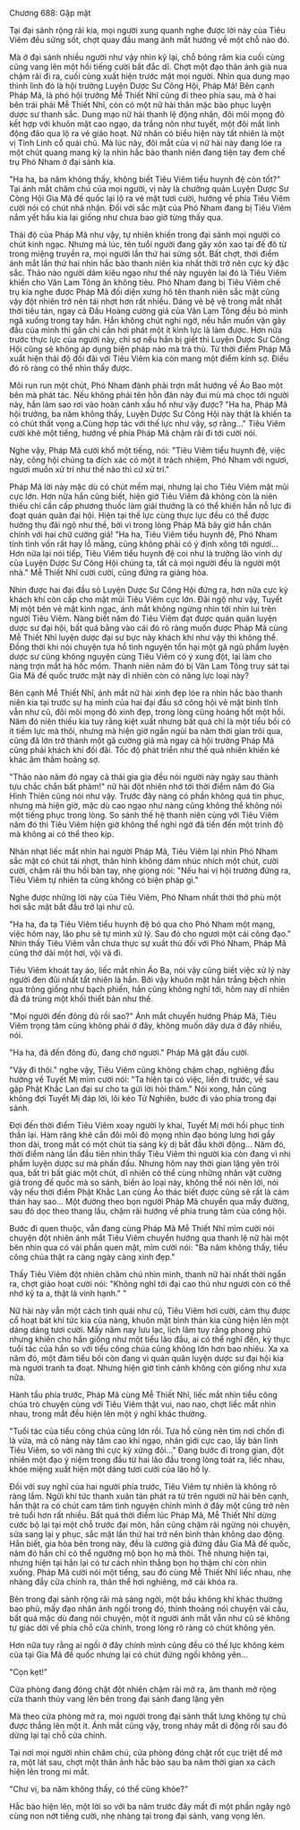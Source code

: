 




Chương 688: Gặp mặt


Tại đại sảnh rộng rãi kia, mọi người xung quanh nghe được lời này của Tiêu Viêm đều sửng sốt, chợt quay đầu mang ánh mắt hướng về một chỗ nào đó.

Mà ở đại sảnh nhiều người như vậy nhìn kỹ lại, chỗ bóng râm kia cuối cùng cũng vang lên một hồi tiếng cười bất đắc dĩ. Chợt một đạo thân ảnh già nua chậm rãi đi ra, cuối cùng xuất hiện trước mặt mọi người. Nhìn qua dung mạo thình lình đó là hội trưởng Luyện Dược Sư Công Hội, Pháp Mã! Bên cạnh Pháp Mã, là phó hội trưởng Mễ Thiết Nhĩ cũng đi theo phía sau, mà ở hai bên trái phải Mễ Thiết Nhĩ, còn có một nữ hài thân mặc bào phục luyện dược sư thanh sắc. Dung mạo nữ hài thanh lệ động nhân, đôi môi mọng đỏ kết hợp với khuôn mặt cao ngạo, da trắng nõn như tuyết, một đôi mắt linh động đảo qua lộ ra vẻ giảo hoạt. Nữ nhân có biểu hiện này tất nhiên là một vị Tinh Linh cổ quái chủ. Mà lúc này, đôi mắt của vị nữ hài này đang lóe ra một chút quang mang kỳ lạ nhìn hắc bào thanh niên đang tiện tay đem chế trụ Phó Nham ở đại sảnh kia.

"Ha ha, ba năm không thấy, không biết Tiêu Viêm tiểu huynh đệ còn tốt?" Tại ánh mắt chăm chú của mọi người, vị này là chưởng quản Luyện Dược Sư Công Hội Gia Mã đế quốc lại lộ ra vẻ mặt tươi cười, hướng về phía Tiêu Viêm cười nói có chút nhã nhặn. Đối với sắc mặt của Phó Nham đang bị Tiêu Viêm nắm yết hầu kia lại giống như chưa bao giờ từng thấy qua.

Thái độ của Pháp Mã như vậy, tự nhiên khiến trong đại sảnh mọi người có chút kinh ngạc. Nhưng mà lúc, tên tuổi người đang gây xôn xao tại đế đô từ trong miệng truyền ra, mọi người lần thứ hai sửng sốt. Bất chợt, thời điểm ánh mắt lần thứ hai nhìn hắc bào thanh niên kia nhất thời trở nên cực kỳ đặc sắc. Thảo nào người dám kiêu ngạo như thế này nguyên lai đó là Tiêu Viêm khiến cho Vân Lam Tông ăn không tiêu. Phó Nham đang bị Tiêu Viêm chế trụ kia nghe được Pháp Mã đối diện xưng hô tên thanh niên sắc mặt cũng vậy đột nhiên trở nên tái nhợt hơn rất nhiều. Dáng vẻ bệ vệ trong mắt nhất thời tiêu tán, ngay cả Đấu Hoàng cường giả của Vân Lam Tông đều bỏ mình ngã xuống trong tay hắn. Hắn không chút nghi ngờ, nếu hắn muốn vặn gãy đầu của mình thì gần chỉ cần hơi phát một ít kình lực là làm được. Hơn nữa trước thực lực của người này, chỉ sợ nếu hắn bị giết thì Luyện Dược Sư Công Hội cũng sẽ không áp dụng biện pháp nào mà trả thù. Từ thời điểm Pháp Mã xuất hiện thái độ đối đãi với Tiêu Viêm kia còn mang một điểm kính sợ. Điều đó rõ ràng có thể nhìn thấy được.

Môi run run một chút, Phó Nham đành phải trợn mắt hướng về Áo Bao một bên mà phát tác. Nếu không phải tên hỗn đản này đui mù mà chọc tới người này, hắn làm sao rơi vào hoàn cảnh xấu hổ như vậy được? "Ha ha, Pháp Mã hội trưởng, ba năm không thấy, Luyện Dược Sư Công Hội này thật là khiến ta có chút thất vọng a.Cùng hợp tác với thế lực như vậy, sợ rằng…" Tiêu Viêm cười khẽ một tiếng, hướng về phía Pháp Mã chậm rãi đi tới cười nói.

Nghe vậy, Pháp Mã cười khổ một tiếng, nói: "Tiêu Viêm tiểu huynh đệ, việc này, công hội chúng ta đích xác có một ít trách nhiệm, Phó Nham với ngươi, ngươi muốn xử trí như thế nào thì cứ xử trí."

Pháp Mã lời này mặc dù có chút mềm mại, nhưng lại cho Tiêu Viêm mặt mũi cực lớn. Hơn nữa hắn cũng biết, hiện giờ Tiêu Viêm đã không còn là niên thiếu chỉ cần cấp phương thuốc làm giải thưởng là có thể khiến hắn nỗ lực đi đoạt quán quân đại hội. Hiện tại thế lực cùng thực lực đều có thể được hưởng thụ đãi ngộ như thế, bởi vì trong lòng Pháp Mã bây giờ hắn chân chính với hai chữ cường giả! "Ha ha, Tiêu Viêm tiểu huynh đệ, Phó Nham tính tình vốn rất hay lỗ mãng, cũng không phải có ý định xông tới ngươi... Hơn nữa lại nói tiếp, Tiêu Viêm tiểu huynh đệ coi như là trưởng lão vinh dự của Luyện Dược Sư Công Hội chúng ta, tất cả mọi người đều là người một nhà." Mễ Thiết Nhĩ cười cười, cũng đứng ra giảng hòa.

Nhìn được hai đại đầu sỏ Luyện Dược Sư Công Hội đứng ra, hơn nữa cực kỳ khách khí còn cấp cho mặt mũi Tiêu Viêm cực lớn. Đãi ngộ như vậy, Tuyết Mị một bên vẻ mặt kinh ngạc, ánh mắt không ngừng nhìn tới nhìn lui trên người Tiêu Viêm. Nàng biết năm đó Tiêu Viêm đạt được quán quân luyện dược sư đại hội, bất quá bằng vào cái đó rõ ràng muốn được Pháp Mã cùng Mễ Thiết Nhĩ luyện dược đại sư bực này khách khí như vậy thì không thể. Đồng thời khi nói chuyện tựa hồ tình nguyện tổn hại một gã ngũ phẩm luyện dược sư cũng không nguyện cùng Tiêu Viêm có ý xung đột, lại làm cho nàng trợn mắt há hốc mồm. Thanh niên năm đó bị Vân Lam Tông truy sát tại Gia Mã đế quốc trước mặt này dĩ nhiên còn có năng lực loại này?

Bên cạnh Mễ Thiết Nhĩ, ánh mắt nữ hài xinh đẹp lóe ra nhìn hắc bào thanh niên kia tại trước sự hạ mình của hai đại đầu sở công hội vẻ mặt bình tĩnh vẫn như cũ, đôi môi mọng đỏ xinh đẹp, trong lòng cũng hoảng hốt một hồi. Năm đó niên thiếu kia tuy rằng kiệt xuất nhưng bất quá chỉ là một tiểu bối có ít tiềm lực mà thôi, nhưng mà hiện giờ ngắn ngủi ba năm thời gian trôi qua, cũng đã lớn trở thành một gã cường giả mà ngay cả hội trưởng Pháp Mã cũng phải khách khí đối đãi. Tốc độ phát triển như thế quả nhiên khiến kẻ khác âm thầm hoảng sợ.

"Thảo nào năm đó ngay cả thái gia gia đều nói người này ngày sau thành tựu chắc chắn bất phàm!" nữ hài đột nhiên nhớ tới thời điểm năm đó Gia Hình Thiên cũng nói như vậy. Trước đây nàng có phần không quá tin phục, nhưng mà hiện giờ, mặc dù cao ngạo như nàng cũng không thể không nói một tiếng phục trong lòng. So sánh thế hệ thanh niên cùng với Tiêu Viêm năm đó thì Tiêu Viêm hiện giờ không thể nghi ngờ đã tiến đến một trình độ mà không ai có thể theo kịp.

Nhàn nhạt liếc mắt nhìn hai người Pháp Mã, Tiêu Viêm lại nhìn Phó Nham sắc mặt có chút tái nhợt, thân hình không dám nhúc nhích một chút, cười cười, chậm rãi thu hồi bàn tay, nhẹ giọng nói: "Nếu hai vị hội trưởng đứng ra, Tiêu Viêm tự nhiên ta cũng không có biện pháp gì."

Nghe được những lời này của Tiêu Viêm, Phó Nham nhất thời thở phù một hơi sắc mặt bắt đầu trở lại như cũ.

"Ha ha, đa tạ Tiêu Viêm tiểu huynh đệ bỏ qua cho Phó Nham một mạng, việc hôm nay, lão phu sẽ tự mình xử lý. Sau đó cho ngươi một cái công đạo." Nhìn thấy Tiêu Viêm vẫn chưa thực sự xuất thủ đối với Phó Nham, Pháp Mã cũng thở dài một hơi, vội vã đi.

Tiêu Viêm khoát tay áo, liếc mắt nhìn Áo Ba, nói vậy cũng biết việc xử lý này người đen đủi nhất tất nhiên là hắn. Bởi vậy khuôn mặt hắn trắng bệch nhìn qua trông giống như bạch phiến, hắn cũng không nghĩ tới, hôm nay dĩ nhiên đã đá trúng một khối thiết bản như thế.

"Mọi người đến đông đủ rồi sao?" Ánh mắt chuyển hướng Pháp Mã, Tiêu Viêm trọng tâm cũng không phải ở đây, không muốn dây dưa ở đây nhiều, nói.

"Ha ha, đã đến đông đủ, đang chờ ngươi." Pháp Mã gật đầu cười.

"Vậy đi thôi." nghe vậy, Tiêu Viêm cũng không chậm chạp, nghiêng đầu hướng về Tuyết Mị mỉm cười nói: "Ta hiện tại có việc, liền đi trước, về sau gặp Phật Khắc Lan đại sư cho ta gửi lời hỏi thăm." Nói xong, hắn cũng không đợi Tuyết Mị đáp lời, lôi kéo Tử Nghiên, bước đi vào phía trong đại sảnh.

Đợi đến thời điểm Tiêu Viêm xoay người ly khai, Tuyết Mị mới hồi phục tinh thần lại. Hàm răng khẽ cắn đôi môi đỏ mọng nhìn đạo bóng lưng hơi gầy thon dài, trong mắt có một chút tia sáng kỳ dị bắt đầu khởi động... Năm đó, thời điểm nàng lần đầu tiên nhìn thấy Tiêu Viêm thì người kia còn đang vì nhị phẩm luyện dược sư mà phấn đấu. Nhưng hôm nay thời gian lặng yên trôi qua, bất tri bất giác một chút, dĩ nhiên có thể cùng những nhân vật cường giả trong đế quốc mà so sánh, biến ảo loại này, không thể nói nên lời, nói vậy nếu thời điểm Phật Khắc Lan cùng Áo thác biết được cũng sẽ rất là cảm thán hay sao… Một đường theo bọn người Pháp Mã chuyển qua mấy đường, sau đó dọc theo thang lầu, chậm rãi hướng về phía trung tâm của công hội.

Bước đi quen thuộc, vẫn đang cùng Pháp Mã Mễ Thiết Nhĩ mỉm cười nói chuyện đột nhiên ánh mắt Tiêu Viêm chuyển hướng qua thanh lệ nữ hài một bên nhìn qua có vài phần quen mặt, mỉm cười nói: "Ba năm không thấy, tiểu công chúa thật ra càng ngày càng xinh đẹp."

Thấy Tiêu Viêm đột nhiên chăm chú nhìn mình, thanh nữ hài nhất thời ngẩn ra, chợt giảo hoạt cười nói: "Không nghĩ tới đại cao thủ như ngươi còn có thể nhớ kỹ ta a, thật là vinh hạnh." "

Nữ hài này vẫn một cách tinh quái như cũ, Tiêu Viêm hơi cười, cảm thụ được cổ hoạt bát khí tức kia của nàng, khuôn mặt bình thản kia cũng hiện lên một dáng dáng tươi cười. Mấy năm nay lưu lạc, lịch lãm tuy rằng phong phú nhưng khiến cho hắn giống như một tiểu lão đầu, ai có thể nghĩ đến, kỳ thực tuổi tác của hắn so với tiểu công chúa cũng không lớn hơn bao nhiêu. Xa xa năm đó, một đám tiểu bối còn đang vì quán quân luyện dược sư đại hội kia mà ngươi tranh ta đoạt. Nhưng hiện giờ tình cảnh không còn giống như xưa nữa.

Hành tẩu phía trước, Pháp Mã cùng Mễ Thiết Nhĩ, liếc mắt nhìn tiểu công chúa trò chuyện cùng với Tiêu Viêm thật vui, nao nao, chợt liếc mắt nhìn nhau, trong mắt đều hiện lên một ý nghĩ khác thường.

"Tuổi tác của tiểu công chúa cũng lớn rồi. Tựa hồ cũng nên tìm nơi chốn đi là vừa, mà cô nàng này tâm cao khí ngạo, nhãn giới cực cao, lấy bản lĩnh Tiêu Viêm, so với nàng thì cực kỳ xứng đôi..." Đang bước đi trong gian, đột nhiên một đạo ý niệm trong đầu từ hai lão đầu trong lòng toát ra, liếc nhau, khóe miệng xuất hiện một dáng tươi cười của lão hồ ly.

Đối với suy nghĩ của hai người phía trước, Tiêu Viêm tự nhiên là không rõ ràng lắm. Ngửi khí tức thanh xuân tán phát ra từ trên người nữ hài bên cạnh, hắn thật ra có chút cam tâm tình nguyện chính mình ở đây một cũng trở nên trẻ tuổi hơn rất nhiều. Bất quá thời điểm lúc Pháp Mã, Mễ Thiết Nhĩ dừng cước bộ lại tại một chỗ trước đại môn, hắn cũng chậm rãi ngừng nói chuyện, sửa sang lại y phục, sắc mặt lần thứ hai trở nên bình thản không dao động. Hắn biết, gia hỏa bên trong này, đều là cường giả đứng đầu Gia Mã đế quốc, năm đó hắn chỉ có thể ngưỡng mộ bọn họ mà thôi. Thế nhưng hiện tại, nhưng hiện tại hắn lại có tư cách nhìn thẳng bọn họ thậm chí còn nhìn xuống. Pháp Mã cười nói một tiếng, sau đó cùng Mễ Thiết Nhĩ liếc nhau, nhẹ nhàng đẩy cửa chính ra, thân thể hơi nghiêng, mở cái khóa ra.

Bên trong đại sảnh rộng rãi mà sáng ngời, một bầu không khí khác thường bao phủ, mấy đạo nhân ảnh ngồi trong đó, thỉnh thoảng nói chuyện vài câu, bất quá mặc dù đang nói chuyện, một ít người ánh mắt vẫn như cũ sẽ không tự giác dời về phía chỗ cửa chính, trong lòng rõ ràng có chút không yên.

Hơn nữa tuy rằng ai ngồi ở đây chính mình cũng đều có thế lực không kém của tại Gia Mã đế quốc nhưng lại có chút đứng ngồi không yên...

"Cọn kẹt!"

Cửa phòng đang đóng chặt đột nhiên chậm rãi mở ra, âm thanh mở rộng cửa thanh thúy vang lên bên trong đại sảnh đang lặng yên

Mà theo cửa phòng mở ra, mọi người trong đại sảnh thắt lưng không tự chủ được thẳng lên một ít. Ánh mắt cũng vậy, trong nháy mắt di động rồi sau đó dừng lại tại chỗ cửa chính.

Tại nơi mọi người nhìn chăm chú, cửa phòng đóng chặt rốt cục triệt để mở ra, một lát sau, chợt một thân ảnh hắc bào sau ba năm thời gian xa cách hiện lên trong mi mắt.

"Chư vị, ba năm không thấy, có thể cũng khỏe?"

Hắc bào hiện lên, một lời so với ba năm trước đây mất đi một phần ngây ngô cùng non nớt tiếng cười, nhẹ nhàng tại trong đại sảnh, vang vọng lên.




